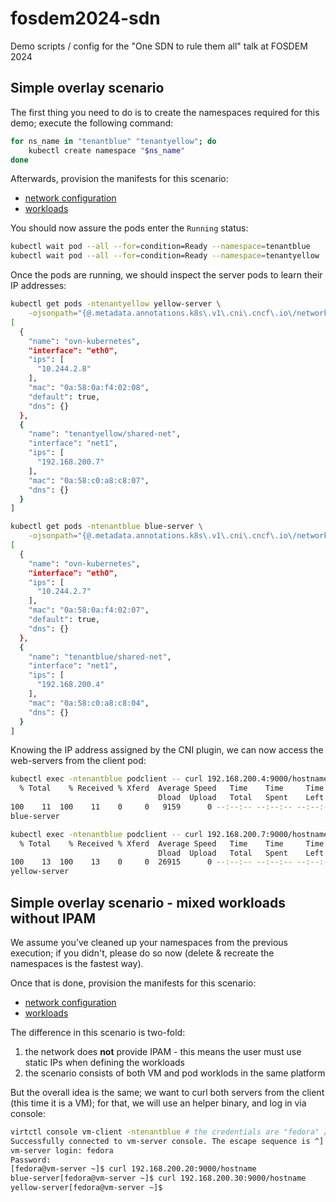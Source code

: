 # fosdem2024-sdn
Demo scripts / config for the "One SDN to rule them all" talk at FOSDEM 2024

## Simple overlay scenario
The first thing you need to do is to create the namespaces required for this
demo; execute the following command:
```bash
for ns_name in "tenantblue" "tenantyellow"; do
    kubectl create namespace "$ns_name"
done
```

Afterwards, provision the manifests for this scenario:
- [network configuration](manifests/overlay/01-netconfig.yaml)
- [workloads](manifests/overlay/02-workloads.yaml)

You should now assure the pods enter the `Running` status:
```bash
kubectl wait pod --all --for=condition=Ready --namespace=tenantblue
kubectl wait pod --all --for=condition=Ready --namespace=tenantyellow
```

Once the pods are running, we should inspect the server pods to learn their IP
addresses:
```bash
kubectl get pods -ntenantyellow yellow-server \
    -ojsonpath="{@.metadata.annotations.k8s\.v1\.cni\.cncf\.io\/network-status}" | jq
[
  {
    "name": "ovn-kubernetes",
    "interface": "eth0",
    "ips": [
      "10.244.2.8"
    ],
    "mac": "0a:58:0a:f4:02:08",
    "default": true,
    "dns": {}
  },
  {
    "name": "tenantyellow/shared-net",
    "interface": "net1",
    "ips": [
      "192.168.200.7"
    ],
    "mac": "0a:58:c0:a8:c8:07",
    "dns": {}
  }
]

kubectl get pods -ntenantblue blue-server \
    -ojsonpath="{@.metadata.annotations.k8s\.v1\.cni\.cncf\.io\/network-status}" | jq
[
  {
    "name": "ovn-kubernetes",
    "interface": "eth0",
    "ips": [
      "10.244.2.7"
    ],
    "mac": "0a:58:0a:f4:02:07",
    "default": true,
    "dns": {}
  },
  {
    "name": "tenantblue/shared-net",
    "interface": "net1",
    "ips": [
      "192.168.200.4"
    ],
    "mac": "0a:58:c0:a8:c8:04",
    "dns": {}
  }
]
```

Knowing the IP address assigned by the CNI plugin, we can now access the
web-servers from the client pod:
```bash
kubectl exec -ntenantblue podclient -- curl 192.168.200.4:9000/hostname
  % Total    % Received % Xferd  Average Speed   Time    Time     Time  Current
                                 Dload  Upload   Total   Spent    Left  Speed
100    11  100    11    0     0   9159      0 --:--:-- --:--:-- --:--:-- 11000
blue-server

kubectl exec -ntenantblue podclient -- curl 192.168.200.7:9000/hostname
  % Total    % Received % Xferd  Average Speed   Time    Time     Time  Current
                                 Dload  Upload   Total   Spent    Left  Speed
100    13  100    13    0     0  26915      0 --:--:-- --:--:-- --:--:-- 13000
yellow-server
```

## Simple overlay scenario - mixed workloads without IPAM
We assume you've cleaned up your namespaces from the previous execution; if you
didn't, please do so now (delete & recreate the namespaces is the fastest way).

Once that is done, provision the manifests for this scenario:
- [network configuration](manifests/overlay/01-netconfig-no-ipam.yaml)
- [workloads](manifests/overlay/02-mixed-workloads.yaml)

The difference in this scenario is two-fold:
1. the network does **not** provide IPAM - this means the user must use static
IPs when defining the workloads
2. the scenario consists of both VM and pod worklods in the same platform

But the overall idea is the same; we want to curl both servers from the client
(this time it is a VM); for that, we will use an helper binary, and log in via
console:

```bash
virtctl console vm-client -ntenantblue # the credentials are "fedora" / "fedora"
Successfully connected to vm-server console. The escape sequence is ^]
vm-server login: fedora
Password:
[fedora@vm-server ~]$ curl 192.168.200.20:9000/hostname
blue-server[fedora@vm-server ~]$ curl 192.168.200.30:9000/hostname
yellow-server[fedora@vm-server ~]$
```
